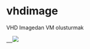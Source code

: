 # vhdimage
VHD Imagedan VM olusturmak




<a href="https://portal.azure.com/#create/Microsoft.Template/uri/https%3A%2F%2Fraw.githubusercontent.com%2FAlptekingk%2Fvhdimage%2Fmaster%2FVm-NSG-Storage-Vnet.json" target="_blank">    <img src="http://azuredeploy.net/deploybutton.png"/>
